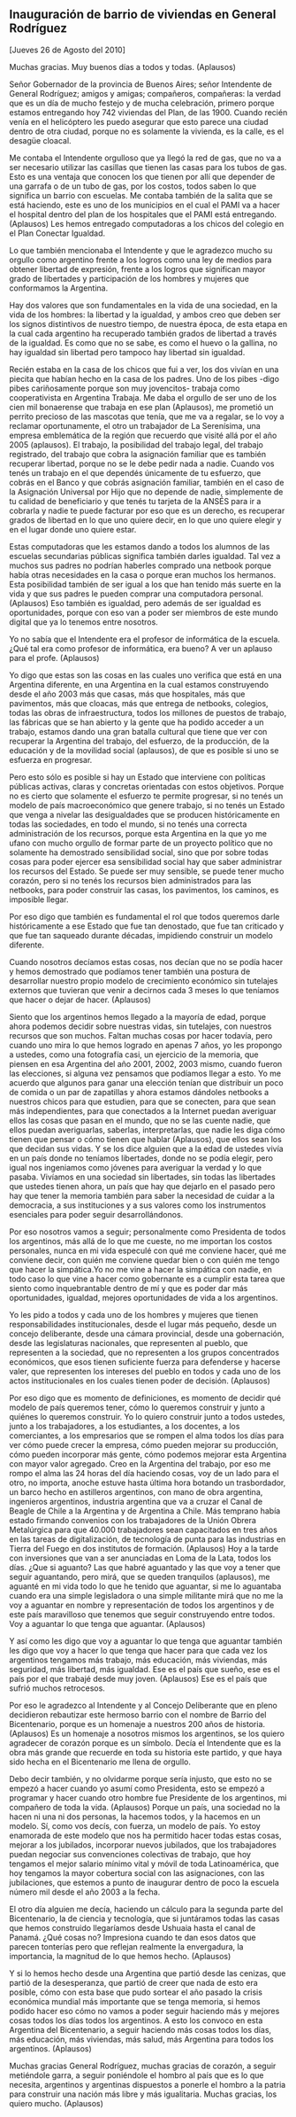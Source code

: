 Inauguración de barrio de viviendas en General Rodríguez
--------------------------------------------------------

[Jueves 26 de Agosto del 2010]

Muchas gracias. Muy buenos días a todos y todas. (Aplausos)

Señor Gobernador de la provincia de Buenos Aires; señor Intendente de
General Rodríguez; amigos y amigas; compañeros, compañeras: la verdad
que es un día de mucho festejo y de mucha celebración, primero porque
estamos entregando hoy 742 viviendas del Plan, de las 1900. Cuando
recién venía en el helicóptero les puedo asegurar que esto parece una
ciudad dentro de otra ciudad, porque no es solamente la vivienda, es la
calle, es el desagüe cloacal.

Me contaba el Intendente orgulloso que ya llegó la red de gas, que no va
a ser necesario utilizar las casillas que tienen las casas para los
tubos de gas. Esto es una ventaja que conocen los que tienen por allí
que depender de una garrafa o de un tubo de gas, por los costos, todos
saben lo que significa un barrio con escuelas. Me contaba también de la
salita que se está haciendo, este es uno de los municipios en el cual el
PAMI va a hacer el hospital dentro del plan de los hospitales que el
PAMI está entregando. (Aplausos) Les hemos entregado computadoras a los
chicos del colegio en el Plan Conectar Igualdad.

Lo que también mencionaba el Intendente y que le agradezco mucho su
orgullo como argentino frente a los logros como una ley de medios para
obtener libertad de expresión, frente a los logros que significan mayor
grado de libertades y participación de los hombres y mujeres que
conformamos la Argentina.

Hay dos valores que son fundamentales en la vida de una sociedad, en la
vida de los hombres: la libertad y la igualdad, y ambos creo que deben
ser los signos distintivos de nuestro tiempo, de nuestra época, de esta
etapa en la cual cada argentino ha recuperado también grados de libertad
a través de la igualdad. Es como que no se sabe, es como el huevo o la
gallina, no hay igualdad sin libertad pero tampoco hay libertad sin
igualdad.

Recién estaba en la casa de los chicos que fui a ver, los dos vivían en
una piecita que habían hecho en la casa de los padres. Uno de los
pibes -digo pibes cariñosamente porque son muy jovencitos- trabaja como
cooperativista en Argentina Trabaja. Me daba el orgullo de ser uno de
los cien mil bonaerense que trabaja en ese plan (Aplausos), me prometió
un perrito precioso de las mascotas que tenía, que me va a regalar, se
lo voy a reclamar oportunamente, el otro un trabajador de La Serenísima,
una empresa emblemática de la región que recuerdo que visité allá por el
año 2005 (aplausos). El trabajo, la posibilidad del trabajo legal, del
trabajo registrado, del trabajo que cobra la asignación familiar que es
también recuperar libertad, porque no se le debe pedir nada a nadie.
Cuando vos tenés un trabajo en el que dependés únicamente de tu
esfuerzo, que cobrás en el Banco y que cobrás asignación familiar,
también en el caso de la Asignación Universal por Hijo que no depende de
nadie, simplemente de tu calidad de beneficiario y que tenés tu tarjeta
de la ANSÉS para ir a cobrarla y nadie te puede facturar por eso que es
un derecho, es recuperar grados de libertad en lo que uno quiere decir,
en lo que uno quiere elegir y en el lugar donde uno quiere estar.

Estas computadoras que les estamos dando a todos los alumnos de las
escuelas secundarias públicas significa también darles igualdad. Tal vez
a muchos sus padres no podrían haberles comprado una netbook porque
había otras necesidades en la casa o porque eran muchos los hermanos.
Esta posibilidad también de ser igual a los que han tenido más suerte en
la vida y que sus padres le pueden comprar una computadora personal.
(Aplausos) Eso también es igualdad, pero además de ser igualdad es
oportunidades, porque con eso van a poder ser miembros de este mundo
digital que ya lo tenemos entre nosotros.

Yo no sabía que el Intendente era el profesor de informática de la
escuela. ¿Qué tal era como profesor de informática, era bueno? A ver un
aplauso para el profe. (Aplausos)

Yo digo que estas son las cosas en las cuales uno verifica que está en
una Argentina diferente, en una Argentina en la cual estamos
construyendo desde el año 2003 más que casas, más que hospitales, más
que pavimentos, más que cloacas, más que entrega de netbooks, colegios,
todas las obras de infraestructura, todos los millones de puestos de
trabajo, las fábricas que se han abierto y la gente que ha podido
acceder a un trabajo, estamos dando una gran batalla cultural que tiene
que ver con recuperar la Argentina del trabajo, del esfuerzo, de la
producción, de la educación y de la movilidad social (aplausos), de que
es posible si uno se esfuerza en progresar.

Pero esto sólo es posible si hay un Estado que interviene con políticas
públicas activas, claras y concretas orientadas con estos objetivos.
Porque no es cierto que solamente el esfuerzo te permite progresar, si
no tenés un modelo de país macroeconómico que genere trabajo, si no
tenés un Estado que venga a nivelar las desigualdades que se producen
históricamente en todas las sociedades, en todo el mundo, si no tenés
una correcta administración de los recursos, porque esta Argentina en la
que yo me ufano con mucho orgullo de formar parte de un proyecto
político que no solamente ha demostrado sensibilidad social, sino que
por sobre todas cosas para poder ejercer esa sensibilidad social hay que
saber administrar los recursos del Estado. Se puede ser muy sensible, se
puede tener mucho corazón, pero si no tenés los recursos bien
administrados para las netbooks, para poder construir las casas, los
pavimentos, los caminos, es imposible llegar.

Por eso digo que también es fundamental el rol que todos queremos darle
históricamente a ese Estado que fue tan denostado, que fue tan criticado
y que fue tan saqueado durante décadas, impidiendo construir un modelo
diferente.

Cuando nosotros decíamos estas cosas, nos decían que no se podía hacer y
hemos demostrado que podíamos tener también una postura de desarrollar
nuestro propio modelo de crecimiento económico sin tutelajes externos
que tuvieran que venir a decirnos cada 3 meses lo que teníamos que hacer
o dejar de hacer. (Aplausos)

Siento que los argentinos hemos llegado a la mayoría de edad, porque
ahora podemos decidir sobre nuestras vidas, sin tutelajes, con nuestros
recursos que son muchos. Faltan muchas cosas por hacer todavía, pero
cuando uno mira lo que hemos logrado en apenas 7 años, yo les propongo a
ustedes, como una fotografía casi, un ejercicio de la memoria, que
piensen en esa Argentina del año 2001, 2002, 2003 mismo, cuando fueron
las elecciones, si alguna vez pensamos que podíamos llegar a esto. Yo me
acuerdo que algunos para ganar una elección tenían que distribuir un
poco de comida o un par de zapatillas y ahora estamos dándoles netbooks
a nuestros chicos para que estudien, para que se conecten, para que sean
más independientes, para que conectados a la Internet puedan averiguar
ellos las cosas que pasan en el mundo, que no se las cuente nadie, que
ellos puedan averiguarlas, saberlas, interpretarlas, que nadie les diga
cómo tienen que pensar o cómo tienen que hablar (Aplausos), que ellos
sean los que decidan sus vidas. Y se los dice alguien que a la edad de
ustedes vivía en un país donde no teníamos libertades, donde no se podía
elegir, pero igual nos ingeniamos como jóvenes para averiguar la verdad
y lo que pasaba. Vivíamos en una sociedad sin libertades, sin todas las
libertades que ustedes tienen ahora, un país que hay que dejarlo en el
pasado pero hay que tener la memoria también para saber la necesidad de
cuidar a la democracia, a sus instituciones y a sus valores como los
instrumentos esenciales para poder seguir desarrollándonos.

Por eso nosotros vamos a seguir; personalmente como Presidenta de todos
los argentinos, más allá de lo que me cueste, no me importan los costos
personales, nunca en mi vida especulé con qué me conviene hacer, qué me
conviene decir, con quién me conviene quedar bien o con quién me tengo
que hacer la simpática.Yo no me vine a hacer la simpática con nadie, en
todo caso lo que vine a hacer como gobernante es a cumplir esta tarea
que siento como inquebrantable dentro de mí y que es poder dar más
oportunidades, igualdad, mejores oportunidades de vida a los argentinos.

Yo les pido a todos y cada uno de los hombres y mujeres que tienen
responsabilidades institucionales, desde el lugar más pequeño, desde un
concejo deliberante, desde una cámara provincial, desde una gobernación,
desde las legislaturas nacionales, que representen al pueblo, que
representen a la sociedad, que no representen a los grupos concentrados
económicos, que esos tienen suficiente fuerza para defenderse y hacerse
valer, que representen los intereses del pueblo en todos y cada uno de
los actos institucionales en los cuales tienen poder de decisión.
(Aplausos)

Por eso digo que es momento de definiciones, es momento de decidir qué
modelo de país queremos tener, cómo lo queremos construir y junto a
quiénes lo queremos construir. Yo lo quiero construir junto a todos
ustedes, junto a los trabajadores, a los estudiantes, a los docentes, a
los comerciantes, a los empresarios que se rompen el alma todos los días
para ver cómo puede crecer la empresa, cómo pueden mejorar su
producción, cómo pueden incorporar más gente, cómo podemos mejorar esta
Argentina con mayor valor agregado. Creo en la Argentina del trabajo,
por eso me rompo el alma las 24 horas del día haciendo cosas, voy de un
lado para el otro, no importa, anoche estuve hasta última hora botando
un trasbordador, un barco hecho en astilleros argentinos, con mano de
obra argentina, ingenieros argentinos, industria argentina que va a
cruzar el Canal de Beagle de Chile a la Argentina y de Argentina a
Chile. Más temprano había estado firmando convenios con los trabajadores
de la Unión Obrera Metalúrgica para que 40.000 trabajadores sean
capacitados en tres años en las tareas de digitalización, de tecnología
de punta para las industrias en Tierra del Fuego en dos institutos de
formación. (Aplausos) Hoy a la tarde con inversiones que van a ser
anunciadas en Loma de la Lata, todos los días. ¿Que si aguanto? Las que
habré aguantado y las que voy a tener que seguir aguantando, pero mirá,
que se queden tranquilos (aplausos), me aguanté en mi vida todo lo que
he tenido que aguantar, si me lo aguantaba cuando era una simple
legisladora o una simple militante mirá que no me la voy a aguantar en
nombre y representación de todos los argentinos y de este país
maravilloso que tenemos que seguir construyendo entre todos. Voy a
aguantar lo que tenga que aguantar. (Aplausos)

Y así como les digo que voy a aguantar lo que tenga que aguantar también
les digo que voy a hacer lo que tenga que hacer para que cada vez los
argentinos tengamos más trabajo, más educación, más viviendas, más
seguridad, más libertad, más igualdad. Ese es el país que sueño, ese es
el país por el que trabajé desde muy joven. (Aplausos) Ese es el país
que sufrió muchos retrocesos.

Por eso le agradezco al Intendente y al Concejo Deliberante que en pleno
decidieron rebautizar este hermoso barrio con el nombre de Barrio del
Bicentenario, porque es un homenaje a nuestros 200 años de historia.
(Aplausos) Es un homenaje a nosotros mismos los argentinos, se los
quiero agradecer de corazón porque es un símbolo. Decía el Intendente
que es la obra más grande que recuerde en toda su historia este partido,
y que haya sido hecha en el Bicentenario me llena de orgullo.

Debo decir también, y no olvidarme porque sería injusto, que esto no se
empezó a hacer cuando yo asumí como Presidenta, esto se empezó a
programar y hacer cuando otro hombre fue Presidente de los argentinos,
mi compañero de toda la vida. (Aplausos) Porque un país, una sociedad no
la hacen ni una ni dos personas, la hacemos todos, y la hacemos en un
modelo. Sí, como vos decís, con fuerza, un modelo de país. Yo estoy
enamorada de este modelo que nos ha permitido hacer todas estas cosas,
mejorar a los jubilados, incorporar nuevos jubilados, que los
trabajadores puedan negociar sus convenciones colectivas de trabajo, que
hoy tengamos el mejor salario mínimo vital y móvil de toda
Latinoamérica, que hoy tengamos la mayor cobertura social con las
asignaciones, con las jubilaciones, que estemos a punto de inaugurar
dentro de poco la escuela número mil desde el año 2003 a la fecha.

El otro día alguien me decía, haciendo un cálculo para la segunda parte
del Bicentenario, la de ciencia y tecnología, que si juntáramos todas
las casas que hemos construido llegaríamos desde Ushuaia hasta el canal
de Panamá. ¿Qué cosas no? Impresiona cuando te dan esos datos que
parecen tonterías pero que reflejan realmente la envergadura, la
importancia, la magnitud de lo que hemos hecho. (Aplausos)

Y si lo hemos hecho desde una Argentina que partió desde las cenizas,
que partió de la desesperanza, que partió de creer que nada de esto era
posible, cómo con esta base que pudo sortear el año pasado la crisis
económica mundial más importante que se tenga memoria, si hemos podido
hacer eso cómo no vamos a poder seguir haciendo más y mejores cosas
todos los días todos los argentinos. A esto los convoco en esta
Argentina del Bicentenario, a seguir haciendo más cosas todos los días,
más educación, más viviendas, más salud, más Argentina para todos los
argentinos. (Aplausos)

Muchas gracias General Rodríguez, muchas gracias de corazón, a seguir
metiéndole garra, a seguir poniéndole el hombro al país que es lo que
necesita, argentinos y argentinas dispuestos a ponerle el hombro a la
patria para construir una nación más libre y más igualitaria. Muchas
gracias, los quiero mucho. (Aplausos)

 
